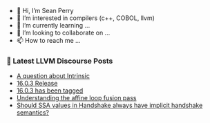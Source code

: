 - 👋 Hi, I’m Sean Perry
- 👀 I’m interested in compilers (c++, COBOL, llvm)
- 🌱 I’m currently learning ...
- 💞️ I’m looking to collaborate on ...
- 📫 How to reach me ...

<!---
s66perry/s66perry is a ✨ special ✨ repository because its `README.md` (this file) appears on your GitHub profile.
You can click the Preview link to take a look at your changes.
--->
### 📕 Latest LLVM Discourse Posts

<!-- DISCOURSE-LLVM:START -->
- [A question about Intrinsic](https://discourse.llvm.org/t/a-question-about-intrinsic/70320#post_9)
- [16.0.3 Release](https://discourse.llvm.org/t/16-0-3-release/70341#post_1)
- [16.0.3 has been tagged](https://discourse.llvm.org/t/16-0-3-has-been-tagged/70340#post_1)
- [Understanding the affine loop fusion pass](https://discourse.llvm.org/t/understanding-the-affine-loop-fusion-pass/69452#post_20)
- [Should SSA values in Handshake always have implicit handshake semantics?](https://discourse.llvm.org/t/should-ssa-values-in-handshake-always-have-implicit-handshake-semantics/70321#post_2)
<!-- DISCOURSE-LLVM:END -->

